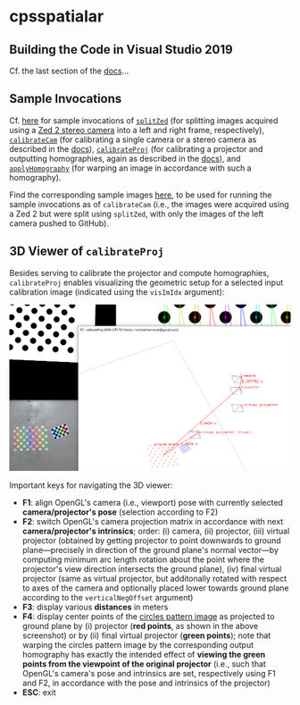 # cpsspatialar

## Building the Code in Visual Studio 2019

Cf. the last section of the [docs](docs/docs.pdf)...

## Sample Invocations

Cf. [here](docs/sample_invocations.txt) for sample invocations of [`splitZed`](src/apps/splitZed) (for splitting images acquired using a [Zed 2 stereo camera](https://www.stereolabs.com/zed-2/) into a left and right frame, respectively), [`calibrateCam`](src/apps/calibrateCam) (for calibrating a single camera or a stereo camera as described in the [docs](docs/docs.pdf)), [`calibrateProj`](src/apps/calibrateProj) (for calibrating a projector and outputting homographies, again as described in the [docs](docs/docs.pdf)), and [`applyHomography`](src/apps/applyHomography) (for warping an image in accordance with such a homography).

Find the corresponding sample images [here](docs/sample_data), to be used for running the sample invocations as of `calibrateCam` (i.e., the images were acquired using a Zed 2 but were split using `splitZed`, with only the images of the left camera pushed to GitHub).

## 3D Viewer of `calibrateProj`

Besides serving to calibrate the projector and compute homographies, `calibrateProj` enables visualizing the geometric setup for a selected input calibration image (indicated using the `visImIdx` argument):

![](docs/splash.png)

Important keys for navigating the 3D viewer:

* **F1**: align OpenGL's camera (i.e., viewport) pose with currently selected **camera/projector's pose** (selection according to F2)
* **F2**: switch OpenGL's camera projection matrix in accordance with next **camera/projector's intrinsics**; order: (i) camera, (ii) projector, (iii) virtual projector (obtained by getting projector to point downwards to ground plane—precisely in direction of the ground plane's normal vector—by computing minimum arc length rotation about the point where the projector's view direction intersects the ground plane), (iv) final virtual projector (same as virtual projector, but additonally rotated with respect to axes of the camera and optionally placed lower towards ground plane according to the `verticalNegOffset` argument)
* **F3**: display various **distances** in meters
* **F4**: display center points of the [circles pattern image](https://github.com/m-hornacek/cpsspatialar/blob/main/docs/sample_data/acircles_pattern_960x600.png) as projected to ground plane by (i) projector (**red points**, as shown in the above screenshot) or by (ii) final virtual projector (**green points**); note that warping the circles pattern image by the corresponding output homography has exactly the intended effect of **viewing the green points from the viewpoint of the original projector** (i.e., such that OpenGL's camera's pose and intrinsics are set, respectively using F1 and F2, in accordance with the pose and intrinsics of the projector)
* **ESC**: exit
